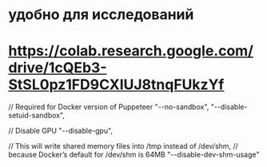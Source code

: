 ﻿# удобно для исследований
# https://colab.research.google.com/drive/1cQEb3-StSL0pz1FD9CXIUJ8tnqFUkzYf

  // Required for Docker version of Puppeteer
  "--no-sandbox",
  "--disable-setuid-sandbox",


  // Disable GPU
  "--disable-gpu",


  // This will write shared memory files into /tmp instead of /dev/shm,
  // because Docker’s default for /dev/shm is 64MB
  "--disable-dev-shm-usage"